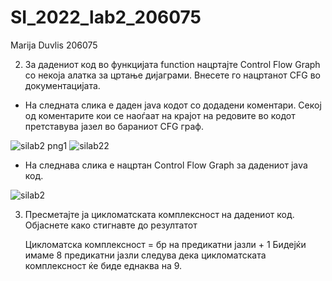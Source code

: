 # SI_2022_lab2_206075
Marija Duvlis 206075

2. За дадениот код во функцијата function нацртајте Control Flow Graph со некоја
алатка за цртање дијаграми. Внесете го нацртанот CFG во документацијата.

  - На следната слика е даден јava кодот со додадени коментари. Секој од коментарите кои се наоѓаат на крајот на редовите во кодот претставува јазел во бараниот CFG граф.
  
  ![silab2 png1](https://user-images.githubusercontent.com/100687169/171909335-06505a29-ff88-4f7a-a00c-8cc5b5c8e042.png)
  ![silab22](https://user-images.githubusercontent.com/100687169/171909396-bd2c0078-939b-4040-ab4d-748b481c880f.png)

- На следнава слика е нацртан Control Flow Graph  за дадениот јаva код.

![silab2](https://user-images.githubusercontent.com/100687169/171908984-ceb9541f-d31d-40cb-aa19-b0653010e90f.png)

3. Пресметајте ја цикломатската комплексност на дадениот код. Објаснете како
стигнавте до резултатот

      Цикломатска комплексност = бр на предикатни јазли + 1
    Бидејќи имаме 8 предикатни јазли следува дека цикломатската комплексност ќе биде еднаква на 9.
    
 

